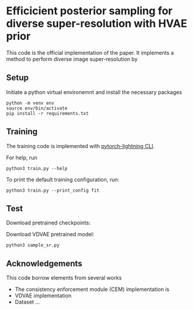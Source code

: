 # Efficicient posterior sampling for diverse super-resolution with HVAE prior

This code is the official implementation of the paper.
It implements a method to perform diverse image super-resolution by 

## Setup
Initiate a python virtual environemnt and install the necessary packages
```
python -m venv env
source env/bin/activate
pip install -r requirements.txt 
```

## Training
The training code is implemented with [pytorch-lightning CLI](https://lightning.ai/docs/pytorch/stable/cli/lightning_cli.html).

For help, run
```
python3 train.py --help
```

To print the default training configuration, run:
```
python3 train.py --print_config fit
```

## Test
Download pretrained checkpoints:

Download VDVAE pretrained model:



```
python3 sample_sr.py
```
## Acknowledgements

This code borrow elements from several works
- The consistency enforcement module (CEM) implementation is 
- VDVAE implementation
- Dataset ...